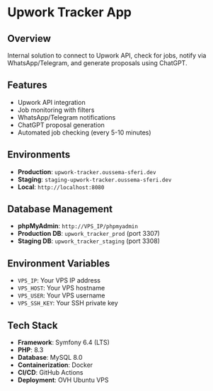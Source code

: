 # Upwork Tracker App

## Overview
Internal solution to connect to Upwork API, check for jobs, notify via WhatsApp/Telegram, and generate proposals using ChatGPT.

## Features
- Upwork API integration
- Job monitoring with filters
- WhatsApp/Telegram notifications
- ChatGPT proposal generation
- Automated job checking (every 5-10 minutes)

## Environments
- **Production**: `upwork-tracker.oussema-sferi.dev`
- **Staging**: `staging-upwork-tracker.oussema-sferi.dev`
- **Local**: `http://localhost:8080`

## Database Management
- **phpMyAdmin**: `http://VPS_IP/phpmyadmin`
- **Production DB**: `upwork_tracker_prod` (port 3307)
- **Staging DB**: `upwork_tracker_staging` (port 3308)

## Environment Variables
- `VPS_IP`: Your VPS IP address
- `VPS_HOST`: Your VPS hostname
- `VPS_USER`: Your VPS username
- `VPS_SSH_KEY`: Your SSH private key

## Tech Stack
- **Framework**: Symfony 6.4 (LTS)
- **PHP**: 8.3
- **Database**: MySQL 8.0
- **Containerization**: Docker
- **CI/CD**: GitHub Actions
- **Deployment**: OVH Ubuntu VPS
